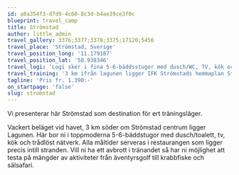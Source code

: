 ```yaml
---
id: a8a354f3-d7d9-4c60-8c3d-b4ae39ce3f0c
blueprint: travel_camp
title: Strömstad
author: little_admin
travel_gallery: 3376;3377;3378;3375;17120;5456
travel_place: 'Strömstad, Sverige'
travel_position_long: '11.179187'
travel_position_lat: '58.938346'
travel_logi: 'Logi sker i fina 5-6-bäddsstugor med dusch/WC, TV, kök och trådlöst nätverk. Ert boende ligger precis vid havet.'
travel_training: '3 km ifrån lagunen ligger IFK Strömstads hemmaplan Strömsvallen. Här finns det 1 konstgräsplan och 2 naturgräsplaner. I närheten av anläggningen finns även Nya Strömstads Arena med 2 helt nybyggda inomhushallar. '
tagline: 'Pris fr. 1.390:-'
on_startpage: 'false'
slug: stromstad
---
```

<p>Vi presenterar här Strömstad som destination för ert träningsläger.</p>
<p>Vackert beläget vid havet, 3 km söder om Strömstad centrum ligger Lagunen. Här bor ni i toppmoderna 5-6-bäddstugor med dusch/toalett, tv, kök och trådlöst nätverk. Alla måltider serveras i restaurangen som ligger precis intill stranden. Vill ni ha ett avbrott i tränandet så har ni möjlighet att testa på mängder av aktiviteter från äventyrsgolf till krabbfiske och sälsafari.</p>
